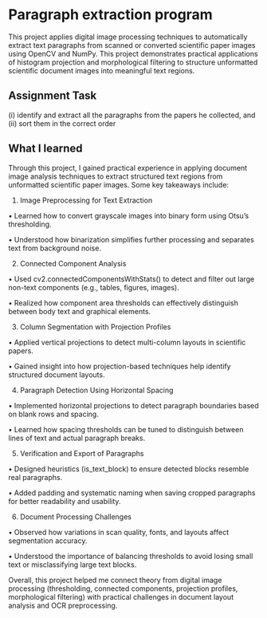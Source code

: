 # Paragraph extraction program

This project applies digital image processing techniques to automatically extract text paragraphs from scanned or converted scientific paper images using OpenCV and NumPy. This project demonstrates practical applications of histogram projection and morphological filtering to structure unformatted scientific document images into meaningful text regions.

## Assignment Task

(i) identify and extract all the paragraphs from the papers he collected, and 
(ii) sort them in the correct order 

## What I learned

Through this project, I gained practical experience in applying document image analysis techniques to extract structured text regions from unformatted scientific paper images. Some key takeaways include:

1) Image Preprocessing for Text Extraction

  • Learned how to convert grayscale images into binary form using Otsu’s thresholding.

  • Understood how binarization simplifies further processing and separates text from background noise.

2) Connected Component Analysis

  • Used cv2.connectedComponentsWithStats() to detect and filter out large non-text components (e.g., tables, figures, images).

  • Realized how component area thresholds can effectively distinguish between body text and graphical elements.

3) Column Segmentation with Projection Profiles

  • Applied vertical projections to detect multi-column layouts in scientific papers.

  • Gained insight into how projection-based techniques help identify structured document layouts.

4) Paragraph Detection Using Horizontal Spacing

  • Implemented horizontal projections to detect paragraph boundaries based on blank rows and spacing.

  • Learned how spacing thresholds can be tuned to distinguish between lines of text and actual paragraph breaks.

5) Verification and Export of Paragraphs

  • Designed heuristics (is_text_block) to ensure detected blocks resemble real paragraphs.

  • Added padding and systematic naming when saving cropped paragraphs for better readability and usability.

6) Document Processing Challenges

  • Observed how variations in scan quality, fonts, and layouts affect segmentation accuracy.

  • Understood the importance of balancing thresholds to avoid losing small text or misclassifying large text blocks.

Overall, this project helped me connect theory from digital image processing (thresholding, connected components, projection profiles, morphological filtering) with practical challenges in document layout analysis and OCR preprocessing.
